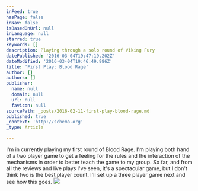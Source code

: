 ```yaml
---
inFeed: true
hasPage: false
inNav: false
isBasedOnUrl: null
inLanguage: null
starred: true
keywords: []
description: Playing through a solo round of Viking Fury
datePublished: '2016-03-04T19:47:19.202Z'
dateModified: '2016-03-04T19:46:49.986Z'
title: 'First Play: Blood Rage'
author: []
authors: []
publisher:
  name: null
  domain: null
  url: null
  favicon: null
sourcePath: _posts/2016-02-11-first-play-blood-rage.md
published: true
_context: 'http://schema.org'
_type: Article

---
```

I'm in currently playing my first round of Blood Rage. I'm playing both hand of a two player game to get a feeling for the rules and the interaction of the mechanisms in order to better teach the game to my group. So far, and from all the reviews and live plays I've seen, it's a spectacular game, but I don't think two is the best player count. I'll set up a three player game next and see how this goes.
![](https://the-grid-user-content.s3-us-west-2.amazonaws.com/01e9c079-4b28-4b3c-9476-84e709466f28.jpg)
